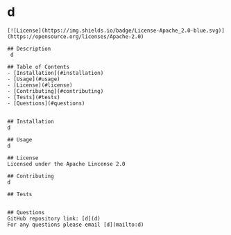 # d
    
    [![License](https://img.shields.io/badge/License-Apache_2.0-blue.svg)](https://opensource.org/licenses/Apache-2.0)
    
    ## Description
     d
  
    ## Table of Contents
    - [Installation](#installation)
    - [Usage](#usage)
    - [License](#license)
    - [Contributing](#contributing)
    - [Tests](#tests)
    - [Questions](#questions)
    
  
    ## Installation
    d
  
    ## Usage
    d
  
    ## License
    Licensed under the Apache Lincense 2.0
  
    ## Contributing
    d
  
    ## Tests
    
  
    ## Questions
    GitHub repository link: [d](d) 
    For any questions please email [d](mailto:d)
    
